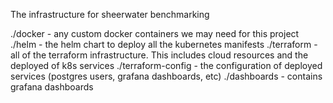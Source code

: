 The infrastructure for sheerwater benchmarking

./docker - any custom docker containers we may need for this project
./helm - the helm chart to deploy all the kubernetes manifests
./terraform - all of the terraform infrastructure. This includes cloud resources and the deployed of k8s services
./terraform-config - the configuration of deployed services (postgres users, grafana dashboards, etc)
./dashboards - contains grafana dashboards
